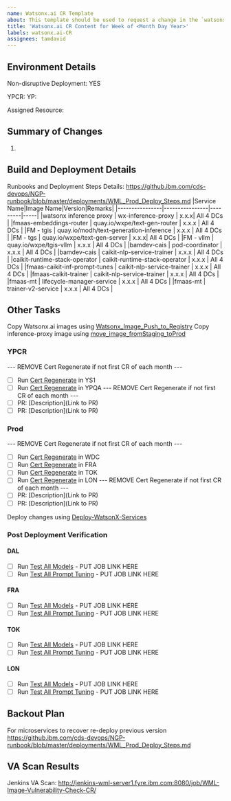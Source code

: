 ```yaml
---
name: Watsonx.ai CR Template
about: This template should be used to request a change in the `watsonx.ai` limits for specific instance IDs
title: 'Watsonx.ai CR Content for Week of <Month Day Year>'
labels: watsonx.ai-CR
assignees: tamdavid
---
```


## Environment Details
Non-disruptive Deployment: YES

YPCR: <Month Day Year>
YP: <Month Day Year>

Assigned Resource: 

## Summary of Changes
1. 
## Build and Deployment Details

Runbooks and Deployment Steps Details: https://github.ibm.com/cds-devops/NGP-runbook/blob/master/deployments/WML_Prod_Deploy_Steps.md
|Service Name|Image Name|Version|Remarks|
|----------------|----------------|---------|-----|
|watsonx inference proxy       | wx-inference-proxy                     | x.x.x| All 4 DCs |
|fmaas-embeddings-router       | quay.io/wxpe/text-gen-router                         | x.x.x | All 4 DCs |
|FM - tgis                     | quay.io/modh/text-generation-inference | x.x.x | All 4 DCs |
|FM - tgs                      | quay.io/wxpe/text-gen-server | x.x.x| All 4 DCs |
|FM - vllm                     | quay.io/wxpe/tgis-vllm               | x.x.x | All 4 DCs |
|bamdev-cais                   | pod-coordinator                        | x.x.x | All 4 DCs |
|bamdev-cais                   | caikit-nlp-service-trainer             | x.x.x | All 4 DCs |
|caikit-runtime-stack-operator | caikit-runtime-stack-operator          | x.x.x | All 4 DCs |
|fmaas-caikit-inf-prompt-tunes | caikit-nlp-service-trainer             | x.x.x | All 4 DCs |
|fmaas-caikit-trainer          | caikit-nlp-service-trainer             | x.x.x | All 4 DCs |
|fmaas-mt                      | lifecycle-manager-service              | x.x.x | All 4 DCs |
|fmaas-mt                      | trainer-v2-service                     | x.x.x | All 4 DCs |

## Other Tasks

Copy Watsonx.ai images using [Watsonx_Image_Push_to_Registry](http://jenkins-wml-server1.fyre.ibm.com:8080/job/Watsonx_Image_Push_to_Registry/)
Copy inference-proxy image using [move_image_fromStaging_toProd](http://jenkins-wml-server1.fyre.ibm.com:8080/job/move_image_fromStaging_toProd/)

### YPCR
--- REMOVE Cert Regenerate if not first CR of each month ---
- [ ] Run [Cert Regenerate](https://hyc-wml-devops-team-jenkins.swg-devops.com/job/watsonx-cert-regenerate/) in YS1
- [ ] Run [Cert Regenerate](https://hyc-wml-devops-team-jenkins.swg-devops.com/job/watsonx-cert-regenerate/) in YPQA
--- REMOVE Cert Regenerate if not first CR of each month ---
- [ ] PR: [Description](Link to PR)
- [ ] PR: [Description](Link to PR)

### Prod
--- REMOVE Cert Regenerate if not first CR of each month ---
- [ ] Run [Cert Regenerate](https://hyc-wml-devops-team-jenkins.swg-devops.com/job/watsonx-cert-regenerate/) in WDC
- [ ] Run [Cert Regenerate](https://hyc-wml-devops-team-jenkins.swg-devops.com/job/watsonx-cert-regenerate/) in FRA
- [ ] Run [Cert Regenerate](https://hyc-wml-devops-team-jenkins.swg-devops.com/job/watsonx-cert-regenerate/) in TOK
- [ ] Run [Cert Regenerate](https://hyc-wml-devops-team-jenkins.swg-devops.com/job/watsonx-cert-regenerate/) in LON
--- REMOVE Cert Regenerate if not first CR of each month ---
- [ ] PR: [Description](Link to PR)
- [ ] PR: [Description](Link to PR)

Deploy changes using [Deploy-WatsonX-Services](https://hyc-wml-devops-team-jenkins.swg-devops.com/job/Deploy-WatsonX-Services/)

### Post Deployment Verification
#### DAL
- [ ] Run [Test All Models](https://hyc-wml-devops-team-jenkins.swg-devops.com/job/WatsonX-Test-All-Models/) - PUT JOB LINK HERE
- [ ] Run [Test All Prompt Tuning](https://hyc-wml-devops-team-jenkins.swg-devops.com/job/WatsonX-Test-All-Prompt-Tuning/) - PUT JOB LINK HERE
#### FRA
- [ ] Run [Test All Models](https://hyc-wml-devops-team-jenkins.swg-devops.com/job/WatsonX-Test-All-Models/) - PUT JOB LINK HERE
- [ ] Run [Test All Prompt Tuning](https://hyc-wml-devops-team-jenkins.swg-devops.com/job/WatsonX-Test-All-Prompt-Tuning/) - PUT JOB LINK HERE
#### TOK
- [ ] Run [Test All Models](https://hyc-wml-devops-team-jenkins.swg-devops.com/job/WatsonX-Test-All-Models/) - PUT JOB LINK HERE
- [ ] Run [Test All Prompt Tuning](https://hyc-wml-devops-team-jenkins.swg-devops.com/job/WatsonX-Test-All-Prompt-Tuning/) - PUT JOB LINK HERE
#### LON
- [ ] Run [Test All Models](https://hyc-wml-devops-team-jenkins.swg-devops.com/job/WatsonX-Test-All-Models/) - PUT JOB LINK HERE
- [ ] Run [Test All Prompt Tuning](https://hyc-wml-devops-team-jenkins.swg-devops.com/job/WatsonX-Test-All-Prompt-Tuning/) - PUT JOB LINK HERE

## Backout Plan

For microservices to recover re-deploy previous version https://github.ibm.com/cds-devops/NGP-runbook/blob/master/deployments/WML_Prod_Deploy_Steps.md

## VA Scan Results

Jenkins VA Scan: http://jenkins-wml-server1.fyre.ibm.com:8080/job/WML-Image-Vulnerability-Check-CR/
